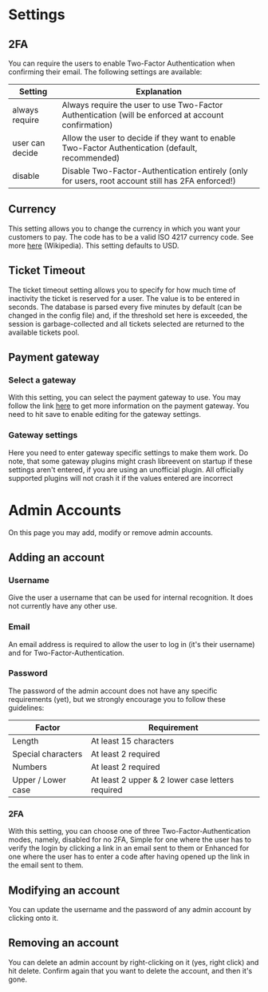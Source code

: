 # Settings

## 2FA
You can require the users to enable Two-Factor Authentication when confirming their email.
The following settings are available: 

Setting         | Explanation
----------------|-----------
always require  | Always require the user to use Two-Factor Authentication (will be enforced at account confirmation)
user can decide | Allow the user to decide if they want to enable Two-Factor Authentication (default, recommended)
disable         | Disable Two-Factor-Authentication entirely (only for users, root account still has 2FA enforced!)


## Currency
This setting allows you to change the currency in which you want your customers to pay. The code has to be a valid ISO 4217 currency code. See more [here](https://en.wikipedia.org/wiki/ISO_4217#List_of_ISO_4217_currency_codes) (Wikipedia). This setting defaults to USD.

## Ticket Timeout
The ticket timeout setting allows you to specify for how much time of inactivity the ticket is reserved for a user. The value is to be entered in seconds. The database is parsed every five minutes by default (can be changed in the config file) and, if the threshold set here is exceeded, the session is garbage-collected and all tickets selected are returned to the available tickets pool.


## Payment gateway
### Select a gateway
With this setting, you can select the payment gateway to use. You may follow the link [here](https://libreevent.janishutz.com/docs/payments) to get more information on the payment gateway. You need to hit save to enable editing for the gateway settings.

### Gateway settings
Here you need to enter gateway specific settings to make them work. Do note, that some gateway plugins might crash libreevent on startup if these settings aren't entered, if you are using an unofficial plugin. All officially supported plugins will not crash it if the values entered are incorrect


# Admin Accounts
On this page you may add, modify or remove admin accounts. <!--Note that in order for you to see this page, you'll need to be logged in as the user root.-->

## Adding an account

<!-- ### Privileges
TODO: will be added in future version
libreevent features a privilege system where you can choose to what group of users you want to add a user you are currently creating. Possible values are:

Group           | Allowed settings
----------------|------------------
Root            | All pages. Can only be one account (the root account)
Admin           | Can access all pages and settings except for Admin Accounts
Event-Manager   | Access the events & pages page
Event-Handler   | Can log into the apps to do entry control -->

### Username
Give the user a username that can be used for internal recognition. It does not currently have any other use. 

### Email
An email address is required to allow the user to log in (it's their username) and for Two-Factor-Authentication.

### Password
The password of the admin account does not have any specific requirements (yet), but we strongly encourage you to follow these guidelines: 

Factor              | Requirement
--------------------|--------------------------------------------------
Length              | At least 15 characters
Special characters  | At least 2 required
Numbers             | At least 2 required
Upper / Lower case  | At least 2 upper & 2 lower case letters required

### 2FA
With this setting, you can choose one of three Two-Factor-Authentication modes, namely, disabled for no 2FA, Simple for one where the user has to verify the login by clicking a link in an email sent to them or Enhanced for one where the user has to enter a code after having opened up the link in the email sent to them.


## Modifying an account
You can update the username and the password of any admin account by clicking onto it. 


## Removing an account
You can delete an admin account by right-clicking on it (yes, right click) and hit delete. Confirm again that you want to delete the account, and then it's gone. 